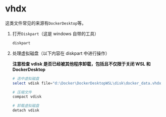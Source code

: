 # vhdx

这类文件常见的来源有`DockerDesktop`等。

1. 打开`Diskpart`（这是 windows 自带的工具）

   ```powershell
   diskpart
   ```

2. 处理虚拟磁盘（以下内容在 diskpart 中进行操作）

   **注意检查 vdisk 是否已经被其他程序卸载，包括且不仅限于关闭 WSL 和 DockerDesktop**

   ```powershell
   # 选中虚拟磁盘
   select vdisk file="d:\Docker\DockerDesktopWSL\disk\docker_data.vhdx"

   # 压缩文件
   compact vdisk

   # 卸载虚拟磁盘
   detach vdisk
   ```
